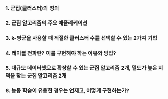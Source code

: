 ### 1. 군집(클러스터)의 정의


### 2. 군집 알고리즘의 주요 애플리케이션


### 3. k-평균을 사용할 때 적절한 클러스터 수를 선택할 수 있는 2가지 기법


### 4. 레이블 전파란? 이를 구현해야 하는 이유와 방법?


### 5. 대규모 데이터셋으로 확장할 수 있는 군집 알고리즘 2개, 밀도가 높은 지역을 찾는 군집 알고리즘 2개


### 6. 능동 학습이 유용한 경우는 언제고, 어떻게 구현하는가?
